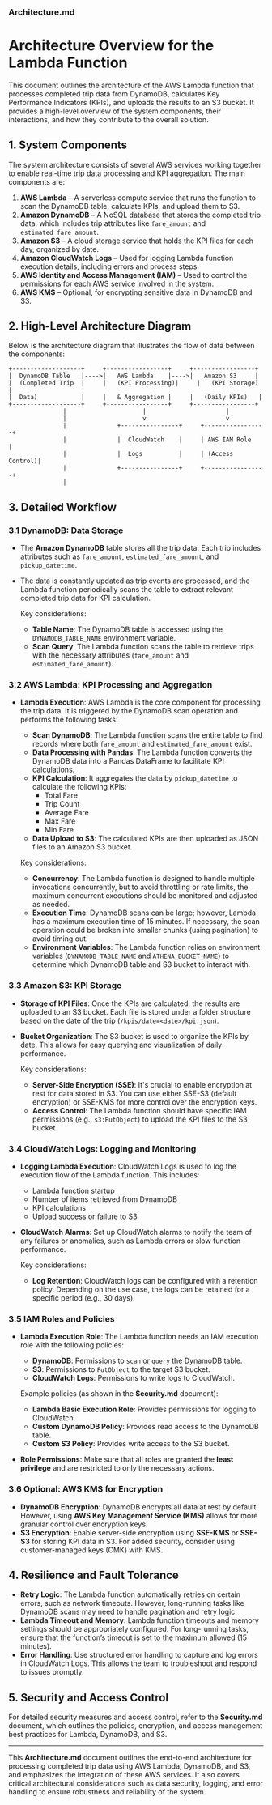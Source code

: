 ### **Architecture.md**

# Architecture Overview for the Lambda Function

This document outlines the architecture of the AWS Lambda function that processes completed trip data from DynamoDB, calculates Key Performance Indicators (KPIs), and uploads the results to an S3 bucket. It provides a high-level overview of the system components, their interactions, and how they contribute to the overall solution.

## 1. **System Components**

The system architecture consists of several AWS services working together to enable real-time trip data processing and KPI aggregation. The main components are:

1. **AWS Lambda** – A serverless compute service that runs the function to scan the DynamoDB table, calculate KPIs, and upload them to S3.
2. **Amazon DynamoDB** – A NoSQL database that stores the completed trip data, which includes trip attributes like `fare_amount` and `estimated_fare_amount`.
3. **Amazon S3** – A cloud storage service that holds the KPI files for each day, organized by date.
4. **Amazon CloudWatch Logs** – Used for logging Lambda function execution details, including errors and process steps.
5. **AWS Identity and Access Management (IAM)** – Used to control the permissions for each AWS service involved in the system.
6. **AWS KMS** – Optional, for encrypting sensitive data in DynamoDB and S3.

## 2. **High-Level Architecture Diagram**

Below is the architecture diagram that illustrates the flow of data between the components:

```plaintext
+-------------------+     +-----------------+     +-----------------+  
|  DynamoDB Table   |---->|   AWS Lambda    |---->|   Amazon S3     |  
|  (Completed Trip  |     |   (KPI Processing)|     |   (KPI Storage)  |  
|  Data)            |     |   & Aggregation |     |   (Daily KPIs)   |  
+-------------------+     +-----------------+     +-----------------+  
               |                     |                      |
               |                     v                      v
               |              +----------------+     +-----------------+
               |              |  CloudWatch    |     | AWS IAM Role    |
               |              |  Logs          |     | (Access Control)|
               |              +----------------+     +-----------------+
               |                                           
```

## 3. **Detailed Workflow**

### 3.1 **DynamoDB: Data Storage**

- The **Amazon DynamoDB** table stores all the trip data. Each trip includes attributes such as `fare_amount`, `estimated_fare_amount`, and `pickup_datetime`.
- The data is constantly updated as trip events are processed, and the Lambda function periodically scans the table to extract relevant completed trip data for KPI calculation.
  
  Key considerations:
  - **Table Name**: The DynamoDB table is accessed using the `DYNAMODB_TABLE_NAME` environment variable.
  - **Scan Query**: The Lambda function scans the table to retrieve trips with the necessary attributes (`fare_amount` and `estimated_fare_amount`).

### 3.2 **AWS Lambda: KPI Processing and Aggregation**

- **Lambda Execution**: AWS Lambda is the core component for processing the trip data. It is triggered by the DynamoDB scan operation and performs the following tasks:
  - **Scan DynamoDB**: The Lambda function scans the entire table to find records where both `fare_amount` and `estimated_fare_amount` exist.
  - **Data Processing with Pandas**: The Lambda function converts the DynamoDB data into a Pandas DataFrame to facilitate KPI calculations.
  - **KPI Calculation**: It aggregates the data by `pickup_datetime` to calculate the following KPIs:
    - Total Fare
    - Trip Count
    - Average Fare
    - Max Fare
    - Min Fare
  - **Data Upload to S3**: The calculated KPIs are then uploaded as JSON files to an Amazon S3 bucket.

  Key considerations:
  - **Concurrency**: The Lambda function is designed to handle multiple invocations concurrently, but to avoid throttling or rate limits, the maximum concurrent executions should be monitored and adjusted as needed.
  - **Execution Time**: DynamoDB scans can be large; however, Lambda has a maximum execution time of 15 minutes. If necessary, the scan operation could be broken into smaller chunks (using pagination) to avoid timing out.
  - **Environment Variables**: The Lambda function relies on environment variables (`DYNAMODB_TABLE_NAME` and `ATHENA_BUCKET_NAME`) to determine which DynamoDB table and S3 bucket to interact with.

### 3.3 **Amazon S3: KPI Storage**

- **Storage of KPI Files**: Once the KPIs are calculated, the results are uploaded to an S3 bucket. Each file is stored under a folder structure based on the date of the trip (`/kpis/date=<date>/kpi.json`).
- **Bucket Organization**: The S3 bucket is used to organize the KPIs by date. This allows for easy querying and visualization of daily performance.
  
  Key considerations:
  - **Server-Side Encryption (SSE)**: It's crucial to enable encryption at rest for data stored in S3. You can use either SSE-S3 (default encryption) or SSE-KMS for more control over the encryption keys.
  - **Access Control**: The Lambda function should have specific IAM permissions (e.g., `s3:PutObject`) to upload the KPI files to the S3 bucket.

### 3.4 **CloudWatch Logs: Logging and Monitoring**

- **Logging Lambda Execution**: CloudWatch Logs is used to log the execution flow of the Lambda function. This includes:
  - Lambda function startup
  - Number of items retrieved from DynamoDB
  - KPI calculations
  - Upload success or failure to S3
  
- **CloudWatch Alarms**: Set up CloudWatch alarms to notify the team of any failures or anomalies, such as Lambda errors or slow function performance.

  Key considerations:
  - **Log Retention**: CloudWatch logs can be configured with a retention policy. Depending on the use case, the logs can be retained for a specific period (e.g., 30 days).

### 3.5 **IAM Roles and Policies**

- **Lambda Execution Role**: The Lambda function needs an IAM execution role with the following policies:
  - **DynamoDB**: Permissions to `scan` or `query` the DynamoDB table.
  - **S3**: Permissions to `PutObject` to the target S3 bucket.
  - **CloudWatch Logs**: Permissions to write logs to CloudWatch.

  Example policies (as shown in the **Security.md** document):
  - **Lambda Basic Execution Role**: Provides permissions for logging to CloudWatch.
  - **Custom DynamoDB Policy**: Provides read access to the DynamoDB table.
  - **Custom S3 Policy**: Provides write access to the S3 bucket.

- **Role Permissions**: Make sure that all roles are granted the **least privilege** and are restricted to only the necessary actions.

### 3.6 **Optional: AWS KMS for Encryption**

- **DynamoDB Encryption**: DynamoDB encrypts all data at rest by default. However, using **AWS Key Management Service (KMS)** allows for more granular control over encryption keys.
- **S3 Encryption**: Enable server-side encryption using **SSE-KMS** or **SSE-S3** for storing KPI data in S3. For added security, consider using customer-managed keys (CMK) with KMS.

## 4. **Resilience and Fault Tolerance**

- **Retry Logic**: The Lambda function automatically retries on certain errors, such as network timeouts. However, long-running tasks like DynamoDB scans may need to handle pagination and retry logic.
- **Lambda Timeout and Memory**: Lambda function timeouts and memory settings should be appropriately configured. For long-running tasks, ensure that the function’s timeout is set to the maximum allowed (15 minutes).
- **Error Handling**: Use structured error handling to capture and log errors in CloudWatch Logs. This allows the team to troubleshoot and respond to issues promptly.

## 5. **Security and Access Control**

For detailed security measures and access control, refer to the **Security.md** document, which outlines the policies, encryption, and access management best practices for Lambda, DynamoDB, and S3.

---

This **Architecture.md** document outlines the end-to-end architecture for processing completed trip data using AWS Lambda, DynamoDB, and S3, and emphasizes the integration of these AWS services. It also covers critical architectural considerations such as data security, logging, and error handling to ensure robustness and reliability of the system.